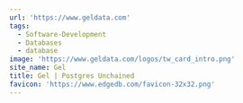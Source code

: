 ```yaml
---
url: 'https://www.geldata.com'
tags:
  - Software-Development
  - Databases
  - database
image: 'https://www.geldata.com/logos/tw_card_intro.png'
site_name: Gel
title: Gel | Postgres Unchained
favicon: 'https://www.edgedb.com/favicon-32x32.png'
---
```


